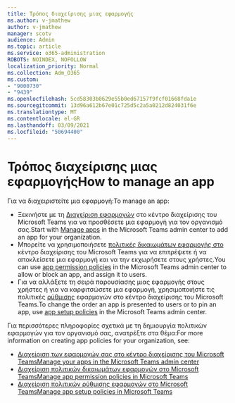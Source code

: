 ```yaml
---
title: Τρόπος διαχείρισης μιας εφαρμογής
ms.author: v-jmathew
author: v-jmathew
manager: scotv
audience: Admin
ms.topic: article
ms.service: o365-administration
ROBOTS: NOINDEX, NOFOLLOW
localization_priority: Normal
ms.collection: Adm_O365
ms.custom:
- "9000730"
- "9439"
ms.openlocfilehash: 5cd58303b0629e55b0ed67157f9fcf01668fda1e
ms.sourcegitcommit: 13d96a612b67e01c725d5c2a5a0212d824031f6e
ms.translationtype: MT
ms.contentlocale: el-GR
ms.lasthandoff: 03/09/2021
ms.locfileid: "50694400"
---
```

# <a name="how-to-manage-an-app"></a><span data-ttu-id="607b6-102">Τρόπος διαχείρισης μιας εφαρμογής</span><span class="sxs-lookup"><span data-stu-id="607b6-102">How to manage an app</span></span>

<span data-ttu-id="607b6-103">Για να διαχειριστείτε μια εφαρμογή:</span><span class="sxs-lookup"><span data-stu-id="607b6-103">To manage an app:</span></span>

- <span data-ttu-id="607b6-104">Ξεκινήστε με τη [Διαχείριση εφαρμογών](https://admin.teams.microsoft.com/policies/manage-apps) στο κέντρο διαχείρισης του Microsoft Teams για να προσθέσετε μια εφαρμογή για τον οργανισμό σας.</span><span class="sxs-lookup"><span data-stu-id="607b6-104">Start with [Manage apps](https://admin.teams.microsoft.com/policies/manage-apps) in the Microsoft Teams admin center to add an app for your organization.</span></span>
- <span data-ttu-id="607b6-105">Μπορείτε να χρησιμοποιήσετε [πολιτικές δικαιωμάτων εφαρμογής στο](https://admin.teams.microsoft.com/policies/app-permission) κέντρο διαχείρισης του Microsoft Teams για να επιτρέψετε ή να αποκλείσετε μια εφαρμογή και να την εκχωρήσετε στους χρήστες.</span><span class="sxs-lookup"><span data-stu-id="607b6-105">You can use [app permission policies](https://admin.teams.microsoft.com/policies/app-permission) in the Microsoft Teams admin center to allow or block an app, and assign it to users.</span></span>
- <span data-ttu-id="607b6-106">Για να αλλάξετε τη σειρά παρουσίασης μιας εφαρμογής στους χρήστες ή για να καρφιτσώσετε μια εφαρμογή, χρησιμοποιήστε τις πολιτικές [ρύθμισης](https://admin.teams.microsoft.com/policies/app-setup) εφαρμογών στο κέντρο διαχείρισης του Microsoft Teams.</span><span class="sxs-lookup"><span data-stu-id="607b6-106">To change the order an app is presented to users or to pin an app, use [app setup policies](https://admin.teams.microsoft.com/policies/app-setup) in the Microsoft Teams admin center.</span></span>

<span data-ttu-id="607b6-107">Για περισσότερες πληροφορίες σχετικά με τη δημιουργία πολιτικών εφαρμογών για τον οργανισμό σας, ανατρέξτε στα θέμα:</span><span class="sxs-lookup"><span data-stu-id="607b6-107">For more information on creating app policies for your organization, see:</span></span>

- [<span data-ttu-id="607b6-108">Διαχείριση των εφαρμογών σας στο κέντρο διαχείρισης του Microsoft Teams</span><span class="sxs-lookup"><span data-stu-id="607b6-108">Manage your apps in the Microsoft Teams admin center</span></span>](https://docs.microsoft.com/MicrosoftTeams/manage-apps)
- [<span data-ttu-id="607b6-109">Διαχείριση πολιτικών δικαιωμάτων εφαρμογών στο Microsoft Teams</span><span class="sxs-lookup"><span data-stu-id="607b6-109">Manage app permission policies in Microsoft Teams</span></span>](https://docs.microsoft.com/microsoftteams/teams-app-permission-policies)
- [<span data-ttu-id="607b6-110">Διαχείριση πολιτικών ρύθμισης εφαρμογών στο Microsoft Teams</span><span class="sxs-lookup"><span data-stu-id="607b6-110">Manage app setup policies in Microsoft Teams</span></span>](https://docs.microsoft.com/microsoftteams/teams-app-setup-policies)
